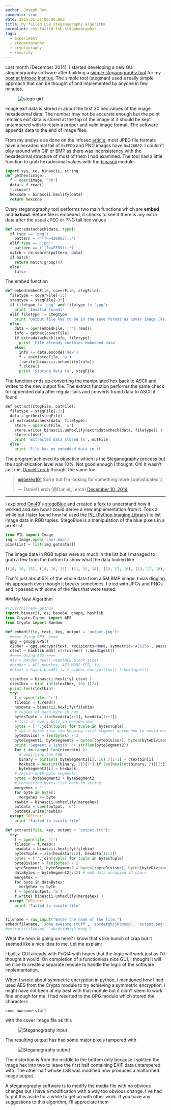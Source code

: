 ```yaml
---
author: Joseph Rex
comments: true
date: 2015-01-31T00:00:00Z
title: My failed LSB steganography algorithm
permalink: /my-failed-lsb-steganography/
tags:
  - experiment
  - steganography
  - cryptography
  - security
---
```


Last month (December 2014), I started developing a new GUI steganography software after building a [simple steganography tool][1] for my [post at Infosec Institue][2]. The simple tool (stegman) used a really simple approach that can be thought of and implemented by anyone in few minutes.
<!--more-->

<figure class="figure--fullwidth">
<img src="https://res.cloudinary.com/strich/image/upload/v1497699088/failed-stego_ljqwy6.jpg" class="image" alt="stego girl">
</figure>

Image exif data is stored in about the first 30 hex values of the image hexadecimal data. The number may not be accurate enough but the point remains exif data is stored at the top of the image at it should be kept untampered with to retain a proper and valid image format. The software appends data to the end of image files.

From my analysis as done on the infosec [article][2], most JPEG file formats have a hexadecimal tail of `0xFFD9` and PNG images have `0x426082`. I couldn't play around with GIF or BMP as there was inconsistency with the hexadecimal structure of most of them I had examined. The tool had a little function to grab hexadecimal values with the [binascii][3] module:

```py
import sys, re, binascii, string
def gethex(image):
  f = open(image, 'rb')
  data = f.read()
  f.close()
  hexcode = binascii.hexlify(data)
  return hexcode
```

Every steganography tool performs two main functions which are **embed** and **extract**. Before file is embeded, it checks to see if there is any extra data after the usual JPEG or PNG tail hex values

```py
def extradatacheck(data, type):
  if type == 'png':
    pattern = r'(?<=426082)(.*)'
  elif type == 'jpg':
    pattern == r'(?<=FFD9)(.*)'
  match = re.search(pattern, data)
  if match:
    return match.group(0)
  else:
    false
```

The embed function

```py
def embed(embedFile, coverFile, stegFile):
  filetype = coverFile[-3:]
  stegtype = stegFile[-3:]
  if filetype != 'png' and filetype != 'jpg':
    print 'Invalid format'
  elif filetype != stegtype:
    print 'Output file has to be in the same format as cover image (%s)' % string.swapcase(filetype)
  else:
    data = open(embedFile, 'r').read()
    info = gethex(coverFile)
    if extradatacheck(info, filetype):
      print 'File already contains embedded data'
    else:
      info += data.encode('hex')
      f = open(stegFile, 'w')
      f.write(binascii.unhexlify(info))
      f.close()
      print 'Storing data to', stegFile
```

The function ends up converting the manipulated hex back to ASCII and writes to the new output file. The extract function performs the same check for appended data after regular tails and converts found data to ASCII if found

```py
def extract(stegFile, outFile):
  filetype = stegFile[-3:]
  data = gethex(stegFile)
  if extradatacheck(data, filetype):
    store = open(outFile, 'w')
    store.write( binascii.unhexlify(extradatacheck(data, filetype)) )
    store.close()
    print 'Extracted data stored to', outFile
  else:
    print 'File has no embedded data in it'
```

The program achieved its objective which is the Steganography process but the sophistication level was 10%. Not good enough I thought. Oh! It wasn't just me, [Daniel Lerch][4] thought the same too

<blockquote class="twitter-tweet" lang="en"><p><a href="https://twitter.com/joerex101">@joerex101</a> Sorry but I&#39;m looking for something more sophisticated :)</p>&mdash; Daniel Lerch (@Daniel_Lerch) <a href="https://twitter.com/Daniel_Lerch/status/542777726491324416">December 10, 2014</a></blockquote>
<script async src="//platform.twitter.com/widgets.js" charset="utf-8"></script>

<hr>

I explored [Oni49][5]'s [stegoBlue][6] and created a [fork][7] to understand how it worked and see how I could derive a new implementation from it. Took a while but I later found how he used the [PIL (Python Imaging Library)][8] to list image data in RGB tuples. StegoBlue is a manipulation of the blue pixels in a pixel list.

```py
from PIL import Image
img = Image.open('cool.bmp')
pixelList = list(img.getdata())
```

The image data in RGB tuples were so much in the list but I managed to grab a few from the bottom to show what the data looked like.

```py
[(14, 16, 15), (14, 16, 15), (11, 15, 14), (13, 17, 16), (13, 17, 16), (13, 17, 16), (15, 16, 18), (14, 15, 17), (13, 13, 15), (15, 15, 17), (16, 16, 16), (17, 17, 17), (18, 20, 19), (15, 17, 16), (13, 17, 18), (14, 18, 19), (16, 20, 21), (17, 21, 22), (17, 21, 20), (15, 19, 18), (16, 18, 13), (18, 20, 15), (18, 23, 19), (18, 23, 19), (20, 24, 23), (22, 26, 25), (23, 27, 26), (24, 28, 27), (25, 29, 28), (23, 27, 26), (26, 30, 29), (26, 30, 29), (26, 28, 27), (27, 29, 28), (29, 29, 29), (33, 33, 33), (33, 31, 32), (31, 31, 31), (28, 30, 29), (27, 31, 30), (26, 28, 27), (27, 29, 28), (26, 28, 27), (27, 29, 28), (23, 29, 27), (24, 30, 28), (20, 31, 27), (19, 30, 26), (19, 31, 27), (19, 30, 26), (15, 24, 21), (14, 18, 17), (14, 18, 17), (18, 20, 19), (21, 21, 23), (19, 19, 21), (18, 16, 19), (17, 15, 18), (18, 16, 19), (17, 15, 18), (17, 15, 20), (17, 15, 20), (17, 15, 18), (17, 15, 18), (15, 13, 16), (15, 13, 16), (14, 14, 14), (13, 13, 13), (11, 11, 11), (12, 12, 12)]
```

That's just about 5% of the whole data from a 5M BMP image. I was digging his approach even though it breaks sometimes. I tried with JPGs and PNGs and it passed with some of the files that were tested.

###My New Algorithm
```py
#!/usr/bin/env python
import binascii, os, base64, gnupg, hashlib
from Crypto.Cipher import AES
from Crypto import Random

def embed(file, text, key, output = 'output.jpg'):
  #==== Using GPG  ====
  gpg = gnupg.GPG()
  cipher = gpg.encrypt(text, recipients=None, symmetric='AES256', passphrase=key, armor=True)
  ctext = hashlib.md5( str(cipher) ).hexdigest()
  #==== Using AES ====
  #iv = Random.new().read(AES.block_size)
  #cipher = AES.new(key, AES.MODE_CFB, iv)
  #ctext = hashlib.md5( iv + cipher.encrypt(text) ).hexdigest()

  ctexthex = binascii.hexlify( ctext )
  ctextbin = bin( int(ctexthex, 16) )[2:]
  print len(ctextbin)
  try:
    f = open(file, 'r')
    filebin = f.read()
    hexdata = binascii.hexlify(filebin)
    # tuples of each byte in hex
    bytesTuple = zip(hexdata[::2], hexdata[1::2])
    # list of every byte in hexadecimal
    bytes = [''.join(tuple) for tuple in bytesTuple]
    # split bytes into two keeping first segment untouched to avoid metadata tampering
    byteDivisor = len(bytes) / 2
    byteSegment1, byteSegment2 = bytes[:byteDivisor], bytes[byteDivisor:]
    print 'Segment 2 length: '+ str(len(byteSegment2))
    for i in range( len(ctextbin) ):
      # modifying the LSB
      binary = bin(int( byteSegment2[i], 16) )[:-1] + ctextbin[i]
      hexback = hex(int(binary, 2))[2:] if len(hex(int(binary, 2))[2:]) == 2 else '0' + hex(int(binary, 2))[2:]
      byteSegment2[i] = hexback
    # rejoin both byte segments
    bytes = byteSegment1 + byteSegment2
    # converting bytes list back to string
    mergehex = ''
    for byte in bytes:
      mergehex += byte
    rawbin = binascii.unhexlify(mergehex)
    outdata = open(output, 'w')
    outdata.write(rawbin)
  except IOError:
    print "Failed to locate file"

def extract(file, key, output = 'output.txt'):
  try:
    f = open(file, 'r')
    filebin = f.read()
    hexdata = binascii.hexlify(filebin)
    bytesTuple = zip(hexdata[::2], hexdata[1::2])
    bytes = [''.join(tuple) for tuple in bytesTuple]
    byteDivisor = len(bytes) / 2
    byteSegment1, byteSegment2 = bytes[:byteDivisor], bytes[byteDivisor:]
    dataBytes = byteSegment2[:32] # md5 data occupied 32 chars
    mergehex = ''
    for byte in dataBytes:
      mergehex += byte
    f = open(output, 'w')
    f.write( binascii.unhexlify(mergehex) )
  except IOError:
    print 'Failed to locate file'


filename = raw_input("Enter the name of the file:")
embed(filename, 'some awesome stuff', 'abcdefghijklmnop', 'output.png')
#extract(filename, 'abcdefghijklmnop')
```

What the heck is going on here? I know that's like bunch of crap but it seemed like a nice idea to me. Let me explain:

I built a GUI already with PyQt4 with hopes that the logic will work just as I'd thought it would. On completion of a functionless nice GUI, I thought it will be nice to create a separate module to handle the logic of the software implementation.

When I wrote about [symmetric encryption in python][9], I mentioned how I had used AES from the Crypto module to try achieving a symmetric encryption. I might have not been at my best with that module but it didn't seem to work fine enough for me. I had resorted to the GPG module which stored the characters

```
some awesome stuff
```

with the cover image file as this

<figure>
<img src="https://res.cloudinary.com/strich/image/upload/v1497699091/stegoBlackhat_rpktki.png" class="image" alt="Steganography input">
</figure>

The resulting output has had some major pixels tampered with

<figure>
<img src="https://res.cloudinary.com/strich/image/upload/v1497700190/stegoOutput_ytlekg.png" class="image" alt="Steganography output">
</figure>

The distortion is from the middle to the bottom only because I splitted the image hex into two to leave the first half containing EXIF data untampered with. The other half whose LSB was modified now produces a malformed image output.

A steganography software is to modify the media file with no obvious changes but I have a modification with a way too obvious change. I've had to put this aside for a while to get on with other work. If you have any suggestions to this algorithm, I'll appreciate them

[1]: https://github.com/bl4ckdu5t/stegman
[2]: http://resources.infosecinstitute.com/steganalysis-x-ray-vision-hidden-data/
[3]: https://docs.python.org/2/library/binascii.html
[4]: https://twitter.com/Daniel_Lerch
[5]: http://www.twitter.com/oni_49
[6]: https://github.com/oni49/stegoBlue
[7]: https://github.com/bl4ckdu5t/stegoBlue
[8]: http://www.pythonware.com/products/pil/
[9]: /symmetric-encryption-in-python
